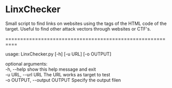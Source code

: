 # LinxChecker

Small script to find links on websites using the <a> tags of the HTML code of the target. Useful to find other attack vectors through websites or CTF's.

==========================================================

usage: LinxChecker.py [-h] [-u URL] [-o OUTPUT]

optional arguments:\
  -h, --help            show this help message and exit\
  -u URL, --url URL     The URL works as target to test\
  -o OUTPUT, --output OUTPUT
                        Specify the output filen
